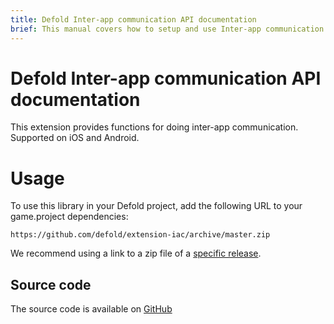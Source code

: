 ```yaml
---
title: Defold Inter-app communication API documentation
brief: This manual covers how to setup and use Inter-app communication in Defold.
---
```


# Defold Inter-app communication API documentation

This extension provides functions for doing inter-app communication. Supported on iOS and Android.

# Usage
To use this library in your Defold project, add the following URL to your game.project dependencies:

```
https://github.com/defold/extension-iac/archive/master.zip
```

We recommend using a link to a zip file of a [specific release](https://github.com/defold/extension-iac/releases).

## Source code

The source code is available on [GitHub](https://github.com/defold/extension-iac)
